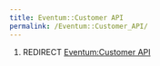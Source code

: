 ```yaml
---
title: Eventum::Customer API
permalink: /Eventum::Customer_API/
---
```


1.  REDIRECT [Eventum:Customer API](/Eventum:Customer_API "wikilink")
